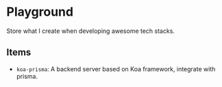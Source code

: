 # Playground

Store what I create when developing awesome tech stacks.

## Items

- `koa-prisma`: A backend server based on Koa framework, integrate with prisma.
